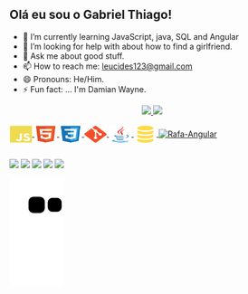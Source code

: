 ## Olá eu sou o Gabriel Thiago!
- 🌱 I’m currently learning JavaScript, java, SQL and Angular
- 🤔 I’m looking for help with about how to find a girlfriend.
- 💬 Ask me about good stuff.
- 📫 How to reach me: leucides123@gmail.com
- 😄 Pronouns: He/Him.
- ⚡ Fun fact: ... I'm Damian Wayne.

 <div align="center">
  <a href="https://github.com/Gabrielxdev">
  <img height="150em" src="https://github-readme-stats.vercel.app/api?username=Gabrielxdev&show_icons=true&theme=dracula&include_all_commits=true&count_private=true"/>
  <img height="150em" src="https://github-readme-stats.vercel.app/api/top-langs/?username=Gabrielxdev&layout=compact&langs_count=7&theme=dracula"/>
 </div> 
  
  <div style="display: inline_block" ><br>
  <img align="center" alt="Rafa-Js" height="30" width="40" src="https://raw.githubusercontent.com/devicons/devicon/master/icons/javascript/javascript-plain.svg">
  <img align="center" alt="Rafa-HTML" height="30" width="40" src="https://raw.githubusercontent.com/devicons/devicon/master/icons/html5/html5-original.svg">
  <img align="center" alt="Rafa-CSS" height="30" width="40" src="https://raw.githubusercontent.com/devicons/devicon/master/icons/css3/css3-original.svg">
  <img align="center" alt="Rafa-Git" height="30" width="40" src="https://raw.githubusercontent.com/devicons/devicon/master/icons/git/git-original.svg">
  <img align="center" alt="Rafa-Java" height="30" width="40" src="https://raw.githubusercontent.com/devicons/devicon/master/icons/java/java-original.svg">
  <img align="center" alt="Rafa-Sql" height="30" width="40" src="https://raw.githubusercontent.com/devicons/devicon/master/icons/sql/sql-original.svg">
  <img align="center" alt="Rafa-Angular" height="30" width="40" src="https://raw.githubusercontent.com/devicons/devicon/master/icons/angular.js/angular.js-original.svg">
 
  </div>
  
   ##
  
  <div>  
  <a href="https://www.instagram.com/ogabrielthiago/" target="_blank"><img src="https://img.shields.io/badge/-Instagram-%23E4405F?style=for-the-badge&logo=instagram&logoColor=white" target="_blank"></a>
 	<a href="https://www.twitch.tv/gabriel_thiago1999" target="_blank"><img src="https://img.shields.io/badge/Twitch-9146FF?style=for-the-badge&logo=twitch&logoColor=white" target="_blank"></a>  
 <a href="https://discord.com/channels/923251321342165102/923251321342165105" target="_blank"><img src="https://img.shields.io/badge/Discord-7289DA?style=for-the-badge&logo=discord&logoColor=white" target="_blank"></a> 
  <a href = "mailto:gabrielthiagodasilva8@gmail.com"><img src="https://img.shields.io/badge/-Gmail-%23333?style=for-the-badge&logo=gmail&logoColor=white" target="_blank"></a>
  <a href="https://www.linkedin.com/in/gabriel-thiago-da-silva-33a800167/" target="_blank"><img src="https://img.shields.io/badge/-LinkedIn-%230077B5?style=for-the-badge&logo=linkedin&logoColor=white" target="_blank"></a> 
 
  ![Snake animation](https://github.com/Gabrielxdev/Gabrielxdev/blob/output/github-contribution-grid-snake.svg)
 
</div>
